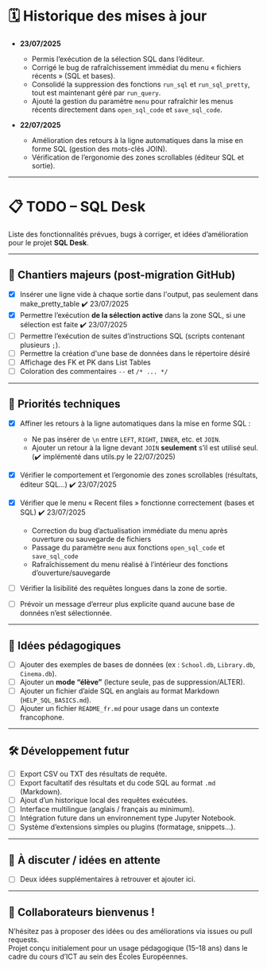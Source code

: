 # 🗓️ Historique des mises à jour

- **23/07/2025**  
  - Permis l’exécution de la sélection SQL dans l’éditeur.  
  - Corrigé le bug de rafraîchissement immédiat du menu « fichiers récents » (SQL et bases).  
  - Consolidé la suppression des fonctions `run_sql` et `run_sql_pretty`, tout est maintenant géré par `run_query`.  
  - Ajouté la gestion du paramètre `menu` pour rafraîchir les menus récents directement dans `open_sql_code` et `save_sql_code`.  

- **22/07/2025**  
  - Amélioration des retours à la ligne automatiques dans la mise en forme SQL (gestion des mots-clés JOIN).  
  - Vérification de l’ergonomie des zones scrollables (éditeur SQL et sortie).  

---


# 📋 TODO – SQL Desk

Liste des fonctionnalités prévues, bugs à corriger, et idées d’amélioration pour le projet **SQL Desk**.

---

## 🚀 Chantiers majeurs (post-migration GitHub)

- [x] Insérer une ligne vide à chaque sortie dans l'output, pas seulement dans make_pretty_table ✔️ 23/07/2025
- [x] Permettre l’exécution **de la sélection active** dans la zone SQL, si une sélection est faite ✔️ 23/07/2025
- [ ] Permettre l’exécution de suites d’instructions SQL (scripts contenant plusieurs `;`).
- [ ] Permettre la création d'une base de données dans le répertoire désiré
- [ ] Affichage des FK et PK dans List Tables
- [ ] Coloration des commentaires `--` et `/* ... */`

---

## 🔧 Priorités techniques

- [x] Affiner les retours à la ligne automatiques dans la mise en forme SQL :
  - Ne pas insérer de `\n` entre `LEFT`, `RIGHT`, `INNER`, etc. et `JOIN`.
  - Ajouter un retour à la ligne devant `JOIN` **seulement** s’il est utilisé seul.
  (✔️ implémenté dans utils.py le 22/07/2025)

- [x] Vérifier le comportement et l’ergonomie des zones scrollables (résultats, éditeur SQL…) ✔️ 23/07/2025  
- [x] Vérifier que le menu « Recent files » fonctionne correctement (bases et SQL) ✔️ 23/07/2025  
  - Correction du bug d’actualisation immédiate du menu après ouverture ou sauvegarde de fichiers  
  - Passage du paramètre `menu` aux fonctions `open_sql_code` et `save_sql_code`  
  - Rafraîchissement du menu réalisé à l’intérieur des fonctions d’ouverture/sauvegarde  
- [ ] Vérifier la lisibilité des requêtes longues dans la zone de sortie.  
- [ ] Prévoir un message d’erreur plus explicite quand aucune base de données n’est sélectionnée.

---

## 🧠 Idées pédagogiques

- [ ] Ajouter des exemples de bases de données (ex : `School.db`, `Library.db`, `Cinema.db`).
- [ ] Ajouter un **mode “élève”** (lecture seule, pas de suppression/ALTER).
- [ ] Ajouter un fichier d’aide SQL en anglais au format Markdown (`HELP_SQL_BASICS.md`).
- [ ] Ajouter un fichier `README_fr.md` pour usage dans un contexte francophone.

---

## 🛠️ Développement futur

- [ ] Export CSV ou TXT des résultats de requête.
- [ ] Export facultatif des résultats et du code SQL au format `.md` (Markdown).
- [ ] Ajout d’un historique local des requêtes exécutées.
- [ ] Interface multilingue (anglais / français au minimum).
- [ ] Intégration future dans un environnement type Jupyter Notebook.
- [ ] Système d’extensions simples ou plugins (formatage, snippets...).

---

## 💭 À discuter / idées en attente

- [ ] Deux idées supplémentaires à retrouver et ajouter ici.

---

## 🙌 Collaborateurs bienvenus !

N’hésitez pas à proposer des idées ou des améliorations via issues ou pull requests.  
Projet conçu initialement pour un usage pédagogique (15–18 ans) dans le cadre du cours d’ICT au sein des Écoles Européennes.
